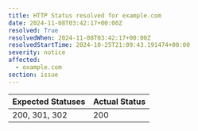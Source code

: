 ```yaml
---
title: HTTP Status resolved for example.com
date: 2024-11-08T03:42:17+00:00Z
resolved: True
resolvedWhen: 2024-11-08T03:42:17+00:00Z
resolvedStartTime: 2024-10-25T21:09:43.191474+00:00
severity: notice
affected:
  - example.com
section: issue
---
```


| Expected Statuses | Actual Status  |
|-------------------|----------------|
| 200, 301, 302 | 200 |

